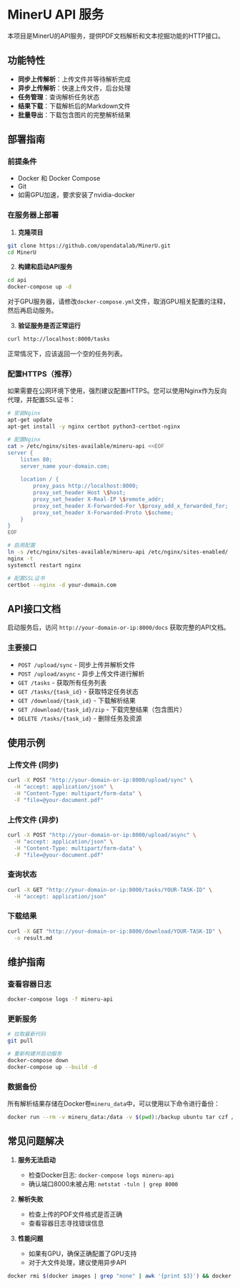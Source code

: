 # MinerU API 服务

本项目是MinerU的API服务，提供PDF文档解析和文本挖掘功能的HTTP接口。

## 功能特性

- **同步上传解析**：上传文件并等待解析完成
- **异步上传解析**：快速上传文件，后台处理
- **任务管理**：查询解析任务状态
- **结果下载**：下载解析后的Markdown文件
- **批量导出**：下载包含图片的完整解析结果

## 部署指南

### 前提条件

- Docker 和 Docker Compose
- Git
- 如需GPU加速，要求安装了nvidia-docker

### 在服务器上部署

1. **克隆项目**

```bash
git clone https://github.com/opendatalab/MinerU.git
cd MinerU
```

2. **构建和启动API服务**

```bash
cd api
docker-compose up -d
```

对于GPU服务器，请修改`docker-compose.yml`文件，取消GPU相关配置的注释，然后再启动服务。

3. **验证服务是否正常运行**

```bash
curl http://localhost:8000/tasks
```

正常情况下，应该返回一个空的任务列表。

### 配置HTTPS（推荐）

如果需要在公网环境下使用，强烈建议配置HTTPS。您可以使用Nginx作为反向代理，并配置SSL证书：

```bash
# 安装Nginx
apt-get update
apt-get install -y nginx certbot python3-certbot-nginx

# 配置Nginx
cat > /etc/nginx/sites-available/mineru-api <<EOF
server {
    listen 80;
    server_name your-domain.com;
    
    location / {
        proxy_pass http://localhost:8000;
        proxy_set_header Host \$host;
        proxy_set_header X-Real-IP \$remote_addr;
        proxy_set_header X-Forwarded-For \$proxy_add_x_forwarded_for;
        proxy_set_header X-Forwarded-Proto \$scheme;
    }
}
EOF

# 启用配置
ln -s /etc/nginx/sites-available/mineru-api /etc/nginx/sites-enabled/
nginx -t
systemctl restart nginx

# 配置SSL证书
certbot --nginx -d your-domain.com
```

## API接口文档

启动服务后，访问 `http://your-domain-or-ip:8000/docs` 获取完整的API文档。

### 主要接口

- `POST /upload/sync` - 同步上传并解析文件
- `POST /upload/async` - 异步上传文件进行解析
- `GET /tasks` - 获取所有任务列表
- `GET /tasks/{task_id}` - 获取特定任务状态
- `GET /download/{task_id}` - 下载解析结果
- `GET /download/{task_id}/zip` - 下载完整结果（包含图片）
- `DELETE /tasks/{task_id}` - 删除任务及资源

## 使用示例

### 上传文件 (同步)

```bash
curl -X POST "http://your-domain-or-ip:8000/upload/sync" \
  -H "accept: application/json" \
  -H "Content-Type: multipart/form-data" \
  -F "file=@your-document.pdf"
```

### 上传文件 (异步)

```bash
curl -X POST "http://your-domain-or-ip:8000/upload/async" \
  -H "accept: application/json" \
  -H "Content-Type: multipart/form-data" \
  -F "file=@your-document.pdf"
```

### 查询状态

```bash
curl -X GET "http://your-domain-or-ip:8000/tasks/YOUR-TASK-ID" \
  -H "accept: application/json"
```

### 下载结果

```bash
curl -X GET "http://your-domain-or-ip:8000/download/YOUR-TASK-ID" \
  -o result.md
```

## 维护指南

### 查看容器日志

```bash
docker-compose logs -f mineru-api
```

### 更新服务

```bash
# 拉取最新代码
git pull

# 重新构建并启动服务
docker-compose down
docker-compose up --build -d
```

### 数据备份

所有解析结果存储在Docker卷`mineru_data`中，可以使用以下命令进行备份：

```bash
docker run --rm -v mineru_data:/data -v $(pwd):/backup ubuntu tar czf /backup/mineru_data_backup.tar.gz /data
```

## 常见问题解决

1. **服务无法启动**
   - 检查Docker日志: `docker-compose logs mineru-api`
   - 确认端口8000未被占用: `netstat -tuln | grep 8000`

2. **解析失败**
   - 检查上传的PDF文件格式是否正确
   - 查看容器日志寻找错误信息

3. **性能问题**
   - 如果有GPU，确保正确配置了GPU支持
   - 对于大文件处理，建议使用异步API 


```bash
docker rmi $(docker images | grep "none" | awk '{print $3}') && docker builder prune
```